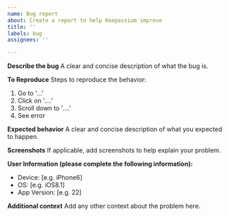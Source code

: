 ```yaml
---
name: Bug report
about: Create a report to help Keepassium improve
title: ''
labels: bug
assignees: ''

---
```


**Describe the bug**
A clear and concise description of what the bug is.

**To Reproduce**
Steps to reproduce the behavior:
1. Go to '...'
2. Click on '....'
3. Scroll down to '....'
4. See error

**Expected behavior**
A clear and concise description of what you expected to happen.

**Screenshots**
If applicable, add screenshots to help explain your problem.

**User Information (please complete the following information):**
 - Device: [e.g. iPhone6]
 - OS: [e.g. iOS8.1]
 - App Version: [e.g. 22]

**Additional context**
Add any other context about the problem here.
